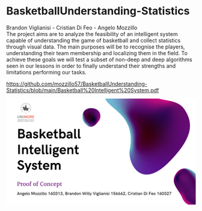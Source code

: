 # BasketballUnderstanding-Statistics
Brandon Viglianisi - Cristian Di Feo - Angelo Mozzillo <br>
The project aims are to analyze the feasibility of an intelligent system capable of understanding the game of basketball and collect statistics through visual data. The main purposes will be to recognise the players, understanding their team membership and localizing them in the field. To achieve these goals we will test a subset of non-deep and deep algorithms seen in our lessons in order to finally understand their strengths and limitations performing our tasks.<br>

https://github.com/mozzillo57/BasketballUnderstanding-Statistics/blob/main/Basketball%20Intelligent%20System.pdf <br>

![alt text](https://github.com/mozzillo57/BasketballUnderstanding-Statistics/blob/main/Basketball%20Intelligent%20System.png)

